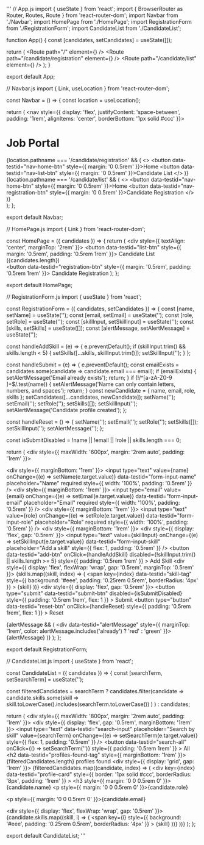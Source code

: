 '''
// App.js
import { useState } from 'react';
import { BrowserRouter as Router, Routes, Route } from 'react-router-dom';
import Navbar from './Navbar';
import HomePage from './HomePage';
import RegistrationForm from './RegistrationForm';
import CandidateList from './CandidateList';

function App() {
  const [candidates, setCandidates] = useState([]);

  return (
    <Router>
      <Navbar />
      <Routes>
        <Route path="/" element={<HomePage candidates={candidates} />} />
        <Route
          path="/candidate/registration"
          element={<RegistrationForm candidates={candidates} setCandidates={setCandidates} />}
        />
        <Route path="/candidate/list" element={<CandidateList candidates={candidates} />} />
      </Routes>
    </Router>
  );
}

export default App;

// Navbar.js
import { Link, useLocation } from 'react-router-dom';

const Navbar = () => {
  const location = useLocation();

  return (
    <nav style={{ display: 'flex', justifyContent: 'space-between', padding: '1rem', alignItems: 'center', borderBottom: '1px solid #ccc' }}>
      <h1 data-testid="nav-heading">Job Portal</h1>
      <div>
        {location.pathname === '/candidate/registration' && (
          <>
            <Link to="/">
              <button data-testid="nav-home-btn" style={{ margin: '0 0.5rem' }}>Home</button>
            </Link>
            <Link to="/candidate/list">
              <button data-testid="nav-list-btn" style={{ margin: '0 0.5rem' }}>Candidate List</button>
            </Link>
          </>
        )}
        {location.pathname === '/candidate/list' && (
          <>
            <Link to="/">
              <button data-testid="nav-home-btn" style={{ margin: '0 0.5rem' }}>Home</button>
            </Link>
            <Link to="/candidate/registration">
              <button data-testid="nav-registration-btn" style={{ margin: '0 0.5rem' }}>Candidate Registration</button>
            </Link>
          </>
        )}
      </div>
    </nav>
  );
};

export default Navbar;

// HomePage.js
import { Link } from 'react-router-dom';

const HomePage = ({ candidates }) => {
  return (
    <div style={{ textAlign: 'center', marginTop: '2rem' }}>
      <Link to="/candidate/list">
        <button data-testid="list-btn" style={{ margin: '0.5rem', padding: '0.5rem 1rem' }}>
          Candidate List ({candidates.length})
        </button>
      </Link>
      <br />
      <Link to="/candidate/registration">
        <button data-testid="registration-btn" style={{ margin: '0.5rem', padding: '0.5rem 1rem' }}>
          Candidate Registration
        </button>
      </Link>
    </div>
  );
};

export default HomePage;

// RegistrationForm.js
import { useState } from 'react';

const RegistrationForm = ({ candidates, setCandidates }) => {
  const [name, setName] = useState('');
  const [email, setEmail] = useState('');
  const [role, setRole] = useState('');
  const [skillInput, setSkillInput] = useState('');
  const [skills, setSkills] = useState([]);
  const [alertMessage, setAlertMessage] = useState('');

  const handleAddSkill = (e) => {
    e.preventDefault();
    if (skillInput.trim() && skills.length < 5) {
      setSkills([...skills, skillInput.trim()]);
      setSkillInput('');
    }
  };

  const handleSubmit = (e) => {
    e.preventDefault();
    const emailExists = candidates.some(candidate => candidate.email === email);
    if (emailExists) {
      setAlertMessage('Email already exists');
      return;
    }
    if (!/^[a-zA-Z0-9 ]+$/.test(name)) {
      setAlertMessage('Name can only contain letters, numbers, and spaces');
      return;
    }
    const newCandidate = { name, email, role, skills };
    setCandidates([...candidates, newCandidate]);
    setName('');
    setEmail('');
    setRole('');
    setSkills([]);
    setSkillInput('');
    setAlertMessage('Candidate profile created');
  };

  const handleReset = () => {
    setName('');
    setEmail('');
    setRole('');
    setSkills([]);
    setSkillInput('');
    setAlertMessage('');
  };

  const isSubmitDisabled = !name || !email || !role || skills.length === 0;

  return (
    <div style={{ maxWidth: '600px', margin: '2rem auto', padding: '1rem' }}>
      <form data-testid="registration-form" onSubmit={handleSubmit}>
        <div style={{ marginBottom: '1rem' }}>
          <input
            type="text"
            value={name}
            onChange={(e) => setName(e.target.value)}
            data-testid="form-input-name"
            placeholder="Name"
            required
            style={{ width: '100%', padding: '0.5rem' }}
          />
        </div>
        <div style={{ marginBottom: '1rem' }}>
          <input
            type="email"
            value={email}
            onChange={(e) => setEmail(e.target.value)}
            data-testid="form-input-email"
            placeholder="Email"
            required
            style={{ width: '100%', padding: '0.5rem' }}
          />
        </div>
        <div style={{ marginBottom: '1rem' }}>
          <input
            type="text"
            value={role}
            onChange={(e) => setRole(e.target.value)}
            data-testid="form-input-role"
            placeholder="Role"
            required
            style={{ width: '100%', padding: '0.5rem' }}
          />
        </div>
        <div style={{ marginBottom: '1rem' }}>
          <div style={{ display: 'flex', gap: '0.5rem' }}>
            <input
              type="text"
              value={skillInput}
              onChange={(e) => setSkillInput(e.target.value)}
              data-testid="form-input-skill"
              placeholder="Add a skill"
              style={{ flex: 1, padding: '0.5rem' }}
            />
            <button
              data-testid="add-btn"
              onClick={handleAddSkill}
              disabled={!skillInput.trim() || skills.length >= 5}
              style={{ padding: '0.5rem 1rem' }}
            >
              Add Skill
            </button>
          </div>
          <div style={{ display: 'flex', flexWrap: 'wrap', gap: '0.5rem', marginTop: '0.5rem' }}>
            {skills.map((skill, index) => (
              <span
                key={index}
                data-testid="skill-tag"
                style={{ background: '#eee', padding: '0.25rem 0.5rem', borderRadius: '4px' }}
              >
                {skill}
              </span>
            ))}
          </div>
        </div>
        <div style={{ display: 'flex', gap: '0.5rem' }}>
          <button
            type="submit"
            data-testid="submit-btn"
            disabled={isSubmitDisabled}
            style={{ padding: '0.5rem 1rem', flex: 1 }}
          >
            Submit
          </button>
          <button
            type="button"
            data-testid="reset-btn"
            onClick={handleReset}
            style={{ padding: '0.5rem 1rem', flex: 1 }}
          >
            Reset
          </button>
        </div>
      </form>
      {alertMessage && (
        <div data-testid="alertMessage" style={{ marginTop: '1rem', color: alertMessage.includes('already') ? 'red' : 'green' }}>
          {alertMessage}
        </div>
      )}
    </div>
  );
};

export default RegistrationForm;

// CandidateList.js
import { useState } from 'react';

const CandidateList = ({ candidates }) => {
  const [searchTerm, setSearchTerm] = useState('');

  const filteredCandidates = searchTerm
    ? candidates.filter(candidate =>
        candidate.skills.some(skill =>
          skill.toLowerCase().includes(searchTerm.toLowerCase())
        )
      )
    : candidates;

  return (
    <div style={{ maxWidth: '800px', margin: '2rem auto', padding: '1rem' }}>
      <div style={{ display: 'flex', gap: '0.5rem', marginBottom: '1rem' }}>
        <input
          type="text"
          data-testid="search-input"
          placeholder="Search by skill"
          value={searchTerm}
          onChange={(e) => setSearchTerm(e.target.value)}
          style={{ flex: 1, padding: '0.5rem' }}
        />
        <button
          data-testid="search-all"
          onClick={() => setSearchTerm('')}
          style={{ padding: '0.5rem 1rem' }}
        >
          All
        </button>
      </div>
      <h2 data-testid="profiles-found-tag" style={{ marginBottom: '1rem' }}>
        {filteredCandidates.length} profiles found
      </h2>
      <div style={{ display: 'grid', gap: '1rem' }}>
        {filteredCandidates.map((candidate, index) => (
          <div
            key={index}
            data-testid="profile-card"
            style={{ border: '1px solid #ccc', borderRadius: '8px', padding: '1rem' }}
          >
            <h3 style={{ margin: '0 0 0.5rem 0' }}>{candidate.name}</h3>
            <p style={{ margin: '0 0 0.5rem 0' }}>{candidate.role}</p>
            <p style={{ margin: '0 0 0.5rem 0' }}>{candidate.email}</p>
            <div style={{ display: 'flex', flexWrap: 'wrap', gap: '0.5rem' }}>
              {candidate.skills.map((skill, i) => (
                <span
                  key={i}
                  style={{ background: '#eee', padding: '0.25rem 0.5rem', borderRadius: '4px' }}
                >
                  {skill}
                </span>
              ))}
            </div>
          </div>
        ))}
      </div>
    </div>
  );
};

export default CandidateList;
'''